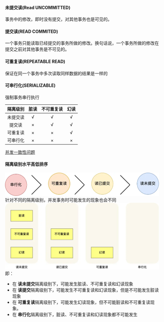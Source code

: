 #### 未提交读(Read UNCOMMITTED)
事务中的修改，即时没有提交，对其他事务也是可见的。

#### 提交读(READ COMMITED)
一个事务只能读取已经提交的事务所做的修改。换句话说，一个事务所做的修改在提交之前对其他事务是不可见的。

#### 可重复读(REPEATABLE READ)
保证在同一个事务中多次读取同样数据的结果是一样的

#### 可串行化(SERIALIZABLE)
强制事务串行执行


| 隔离级别 | 脏读 | 不可重复读 | 幻读 |
| :--: | :--: | :--: | :--: |
| 未提交读 | √ | √ | √ |
| 提交读 | × | √ | √ |
| 可重复读 | × | × | √ |
| 可串行化 | × | × | × |
 [并发一致性问题](并发一致性问题.md)
#### 隔离级别水平高低排序
![](../../img/Pasted%20image%2020240329152516.png)
针对不同的隔离级别，并发事务时可能发生的现象也会不同
![](../../img/Pasted%20image%2020240329152722.png)
即：
- 在 **读未提交**隔离级别下，可能发生脏读、不可重复读和幻读现象
- 在 **读提交**隔离级别下，可能发生不可重复读和幻读现象，但是不可能发生脏读现象
- 在 **可重复读**隔离级别下，可能发生幻读现象，但不可能脏读和不可重复读现象。
- 在 **串行化**隔离级别下，脏读、不可重复读和幻读现象都不可能发生
